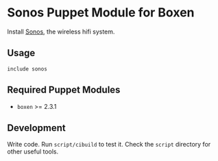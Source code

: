 # Sonos Puppet Module for Boxen

Install [Sonos](http://www.sonos.com), the wireless hifi system.

## Usage

```puppet
include sonos
```

## Required Puppet Modules

* `boxen` >= 2.3.1

## Development

Write code. Run `script/cibuild` to test it. Check the `script`
directory for other useful tools.

